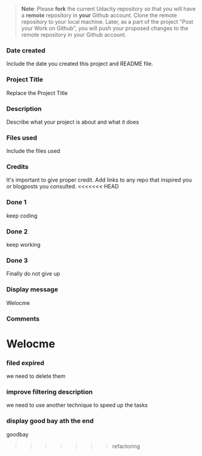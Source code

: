 >**Note**: Please **fork** the current Udacity repository so that you will have a **remote** repository in **your** Github account. Clone the remote repository to your local machine. Later, as a part of the project "Post your Work on Github", you will push your proposed changes to the remote repository in your Github account.

### Date created
Include the date you created this project and README file.

### Project Title
Replace the Project Title

### Description
Describe what your project is about and what it does

### Files used
Include the files used

### Credits
It's important to give proper credit. Add links to any repo that inspired you or blogposts you consulted.
<<<<<<< HEAD

### Done 1
keep coding 

### Done 2 
keep working 


### Done 3 
Finally do not give up
### Display message
Welocme
### Comments
Welocme
=======
### filed expired 
we need to delete them 
### improve filtering description
we need to use another technique to speed up the tasks
### display good bay ath the end
goodbay
>>>>>>> refactoring
